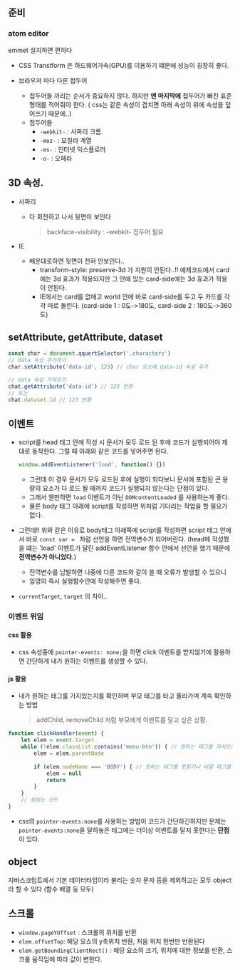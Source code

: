 ## 준비

### atom editor

emmet 설치하면 편하다

* CSS Transtform 은 하드웨어가속(GPU)를 이용하기 떄문에 성능이 굉장히 좋다.



* 브라우저 마다 다른 접두어
  * 접두어들 끼리는 순서가 중요하지 않다. 하지만 **맨 마지막에** 접두어가 빠진 표준형태를 적어줘야 한다. ( css는 같은 속성이 겹치면 아래 속성이 위에 속성을 덮어쓰기 때문에..)
  * 접두어들
    * `-webkit-` : 사파리 크롬.
    * `-moz-` : 모질라 계열
    * `-ms-` : 인터넷 익스플로러
    * `-o-` : 오페라

## 3D 속성.

* 사파리

  * 다 회전하고 나서 뒷면이 보인다 

    > backface-visibility :  -webkit- 접두어 필요

* IE

  * 배운대로하면 뒷면이 전혀 안보인다..
    * transform-style: preserve-3d 가 지원이 안된다..!! 예제코드에서 card에는 3d 효과가 적용되지만 그 안에 있는 card-side에는 3d 효과가 적용이 안된다.
    * IE에서는 card를 없애고 world 안에 바로 card-side를 두고 두 카드를 각각 따로 돌린다. (card-side 1 : 0도->180도, card-side 2 : 180도->360도)

## setAttribute, getAttribute, dataset

```javascript
const char = document.qquertSelector('.characters')
// data 속성 추가하기
char.setAttribute('data-id', 123) // char 요소에 data-id 속성 추가

// data 속성 가져오기
chat.getAttribute('data-id') // 123 반환
// 또는
chat.dataset.id // 123 반환
```



## 이벤트

* script를 head 태그 안에 작성 시 문서가 모두 로드 된 후에 코드가 실행되어야 제대로 동작한다. 그럴 때 아래와 같은 코드를 넣어주면 된다.

  ```javascript
  window.addEventListener('load', function() {})
  ```

  * 그런데 이 경우 문서가 모두 로드된 후에 실행이 되다보니 문서에 포함된 큰 용량의 요소가 다 로드 될 때까지 코드가 실행되지 않는다는 단점이 있다. 
  * 그래서 웬만하면 `load` 이벤트가 아닌 `DOMcontentLoaded` 를 사용하는게 좋다.
  * 물론 body 태그 아래에 script를 작성하면 위처럼 기다리는 작업을 할 필요가 없다.

* 그런데!! 위와 같은 이유로 body태그 아래쪽에 script를 작성하면 script 태그 안에서 바로 `const var = ` 처럼 선언을 하면 전역변수가 되어버린다.  (head에 작성했을 떄는 'load' 이벤트가 달린 addEventListener 함수 안에서 선언을 했기 때문에 **전역변수가 아니었다.**)

  * 전역변수를 남발하면 나중에 다른 코드와 같이 쓸 때 오류가 발생할 수 있으니
  * 임영의 즉시 실행함수안에 작성해주면 좋다.

* `currentTarget`, `target`  의 차이..

### 이벤트 위임

#### css 활용

* css 속성중에 `pointer-events: none;`을 하면 click 이벤트를 받지않기에 활용하면 간단하게 내가 원하는 이벤트를 생성할 수 있다.

#### js 활용

* 내가 원하는 태그를 가지있는지를 확인하며 부모 태그를 타고 올라가며 계속 확인하는 방법  

  > addChild, removeChild 처럼 부모에게 이벤트를 달고 싶은 상황.

```javascript
function clickHandler(event) {
    let elem = event.target
    while (!elem.classList.contains('menu-btn')) { // 원하는 태그를 자식으로 가질떄까지
		elem = elem.parentNode
        
        if (elem.nodeName === 'BODY') {	// 원하는 태그를 못찾거나 바깥 태그를 클릭하여 elem이 body까지 타고 올라간 경우에는 함수 종료
            elem = null
            return
        }
    }
    // 원하는 코드
}
```



* css의 `pointer-events:none`를 사용하는 방법이 코드가 간단하긴하지만 문제는 `pointer-events:none`을 달하놓은 태그에는 더이상 이벤트를 달지 못한다는 **단점**이 있다.



## object

자바스크립트에서 기본 데이터타입이라 불리는 숫자 문자 등을 제외하고는 모두 object라 할 수 있다 (함수 배열 등 모두)



## 스크롤

* `window.pageYOffset` : 스크롤의 위치를 반환
* `elem.offsetTop`: 해당 요쇼의 y축위치 반환, 처음 위치 한번만 반환된다
* `elem.getBoundingClientRect()` : 해당 요소의 크기, 위치에 대한 정보를 반환, 스크롤 움직임에 따라 값이 변한다.